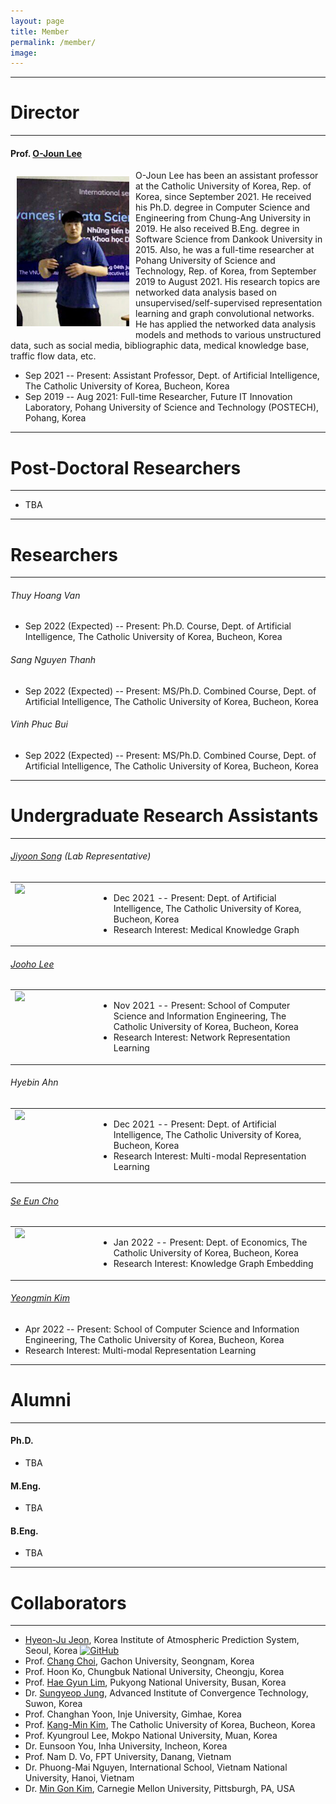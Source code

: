 ```yaml
---
layout: page
title: Member
permalink: /member/
image: 
---
```



***
# Director
***

#### Prof. [O-Joun Lee](https://nslab-cuk.github.io/member/ojlee)

<img align="left" src="/images/ojlee4.JPG" style="width : 180px; height : 240px; margin : 10px">

O-Joun Lee has been an assistant professor at the Catholic University of Korea, Rep. of Korea, since September 2021. He received his Ph.D. degree in Computer Science and Engineering from Chung-Ang University in 2019. He also received B.Eng. degree in Software Science from Dankook University in 2015. Also, he was a full-time researcher at Pohang University of Science and Technology, Rep. of Korea, from September 2019 to August 2021. His research topics are networked data analysis based on unsupervised/self-supervised representation learning and graph convolutional networks. He has applied the networked data analysis models and methods to various unstructured data, such as social media, bibliographic data, medical knowledge base, traffic flow data, etc.

* Sep 2021 -- Present: Assistant Professor, Dept. of Artificial Intelligence, The Catholic University of Korea, Bucheon, Korea
* Sep 2019 -- Aug 2021: Full-time Researcher, Future IT Innovation Laboratory, Pohang University of Science and Technology (POSTECH), Pohang, Korea

***
# Post-Doctoral Researchers
***

* TBA

***
# Researchers
***

###### Thuy Hoang Van
* Sep 2022 (Expected) -- Present: Ph.D. Course, Dept. of Artificial Intelligence, The Catholic University of Korea, Bucheon, Korea

###### Sang Nguyen Thanh
* Sep 2022 (Expected) -- Present: MS/Ph.D. Combined Course, Dept. of Artificial Intelligence, The Catholic University of Korea, Bucheon, Korea

###### Vinh Phuc Bui
* Sep 2022 (Expected) -- Present: MS/Ph.D. Combined Course, Dept. of Artificial Intelligence, The Catholic University of Korea, Bucheon, Korea

***
# Undergraduate Research Assistants
***

###### [Jiyoon Song](https://nslab-cuk.github.io/member/jysong) (Lab Representative)

<table border="0">  
	<tr valign="top">
		<td width="120"><img align="left" width="100px" src="https://nslab-cuk.github.io/images/jysong.jpg"/></td>  
		<td><ul>
			<li>Dec 2021 -- Present: Dept. of Artificial Intelligence, The Catholic University of Korea, Bucheon, Korea</li>		
			<li>Research Interest: Medical Knowledge Graph</li>
		</ul></td>
	</tr>
</table>

###### [Jooho Lee](https://nslab-cuk.github.io/member/jhlee) 

<table border="0">  
	<tr valign="top">
		<td width="120"><img align="left" width="100px" src="https://nslab-cuk.github.io/images/jhlee.jpg"/></td>  
		<td><ul>
			<li>Nov 2021 -- Present: School of Computer Science and Information Engineering, The Catholic University of Korea, Bucheon, Korea</li>		
			<li>Research Interest: Network Representation Learning</li>
		</ul></td>
	</tr>
</table>

###### Hyebin Ahn

<table border="0">  
	<tr valign="top">
		<td width="120"><img align="left" width="100px" src="https://nslab-cuk.github.io/images/hbahn.png"/></td>  
		<td><ul>
			<li>Dec 2021 -- Present: Dept. of Artificial Intelligence, The Catholic University of Korea, Bucheon, Korea</li>		
			<li>Research Interest: Multi-modal Representation Learning</li>
		</ul></td>
	</tr>
</table>

###### [Se Eun Cho](https://nslab-cuk.github.io/member/secho)

<table border="0">  
	<tr valign="top">
		<td width="120"><img align="left" width="100px" src="https://nslab-cuk.github.io/images/secho.jpg"/></td>  
		<td><ul>
			<li>Jan 2022 -- Present: Dept. of Economics, The Catholic University of Korea, Bucheon, Korea</li>		
			<li>Research Interest: Knowledge Graph Embedding</li>
		</ul></td>
	</tr>
</table>

###### [Yeongmin Kim](https://nslab-cuk.github.io/member/ymkim) 
* Apr 2022 -- Present: School of Computer Science and Information Engineering, The Catholic University of Korea, Bucheon, Korea
* Research Interest: Multi-modal Representation Learning

***
# Alumni
***

#### Ph.D.

* TBA

#### M.Eng.

* TBA

#### B.Eng.

* TBA

***
# Collaborators
***

* [Hyeon-Ju Jeon](https://higd963.github.io/), Korea Institute of Atmospheric Prediction System, Seoul, Korea [![GitHub](https://img.shields.io/badge/GitHub-181717?style=flat-square&logo=GitHub)](https://github.com/higd963)
* Prof. [Chang Choi](https://sites.google.com/site/phdchangchoi/), Gachon University, Seongnam, Korea
* Prof. Hoon Ko, Chungbuk National University, Cheongju, Korea
* Prof. [Hae Gyun Lim](https://sites.google.com/view/lim-lab/home), Pukyong National University, Busan, Korea 
* Dr. [Sungyeop Jung](https://sites.google.com/view/sungyeopjung), Advanced Institute of Convergence Technology, Suwon, Korea
* Prof. Changhan Yoon, Inje University, Gimhae, Korea
* Prof. [Kang-Min Kim](https://kangmin89.com/), The Catholic University of Korea, Bucheon, Korea
* Prof. Kyungroul Lee, Mokpo National University, Muan, Korea
* Dr. Eunsoon You, Inha University, Incheon, Korea
* Prof. Nam D. Vo, FPT University, Danang, Vietnam
* Dr. Phuong-Mai Nguyen, International School, Vietnam National University, Hanoi, Vietnam
* Dr. [Min Gon Kim](https://sites.google.com/view/mingonk), Carnegie Mellon University, Pittsburgh, PA, USA




